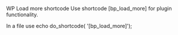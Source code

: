 WP Load more shortcode
Use shortcode [bp_load_more] for  plugin functionality.

In a file use echo do_shortcode( '[bp_load_more]');
